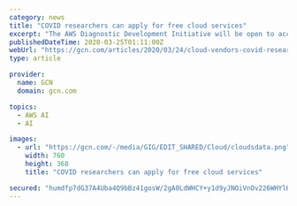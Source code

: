```yaml
---
category: news
title: "COVID researchers can apply for free cloud services"
excerpt: "The AWS Diagnostic Development Initiative will be open to accredited research institutions ... The scalable public cloud service allows organizations to build artificial intelligence-powered bots for websites or applications. It draws on official COVID-19 information and offers users a natural conversation-like experience."
publishedDateTime: 2020-03-25T01:11:00Z
webUrl: "https://gcn.com/articles/2020/03/24/cloud-vendors-covid-research.aspx"
type: article

provider:
  name: GCN
  domain: gcn.com

topics:
  - AWS AI
  - AI

images:
  - url: "https://gcn.com/-/media/GIG/EDIT_SHARED/Cloud/cloudsdata.png"
    width: 760
    height: 368
    title: "COVID researchers can apply for free cloud services"

secured: "humdfp7dG37A4Uba4Q9bBz41gosW/2gA0LdWHCY+y1d9yJNOiVnOv226WHYlHebF5UPg/AjvekemL6T0Y/X7zD/WvYn+29RjAVtIIoc5QOqAX9IabxhHgmsipBs0tNJHQrAlOREQHu+IcHUcYPeHmRVqlPdCsum+VVY/FVXC6i37GLqU5t8Sm1mKBY0G1qjwUe6PXeWWSQd8lsyaLjWFhD97Wn0LFRBPjmegOoWOMJsZleKcsZIrq1M/dnLdZ0V+wNWMByw88Fj+KN7nuU53MXyu7Q10RXXkhydJXPpccOf5Gz2be0RUUb7XF7QUnEW4YzpaTH9Ob89C7LxF/tsnPitpUW5b26NRsdXcd+ejMBqC7fFPqPfzqr2MwIeVBBT9wwhVCdX3UiExXLBC/dP7u5GZeOVMfM0FdTo/ELv5iAusRB8zPLcdQYAdnRMg6GhCXly0B6ugu+NYTHRTQPdm5dWd2MsjiwlV3xam+G0oqxg=;WAy/d7vRwruPMjJwYkRONA=="
---
```


